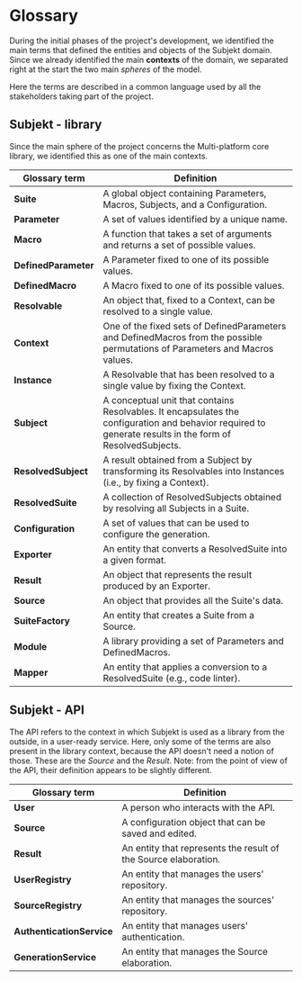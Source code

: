 # Glossary

During the initial phases of the project's development, we identified the main terms that defined the entities and
objects of the Subjekt domain. Since we already identified the main **contexts** of the domain, we separated right at the
start the two main *spheres* of the model.

Here the terms are described in a common language used by all the stakeholders taking part of the project.

## Subjekt - library

Since the main sphere of the project concerns the Multi-platform core library, we identified this as one of the main
contexts.

| Glossary term        | Definition                                                                                                                                                |
|----------------------|-----------------------------------------------------------------------------------------------------------------------------------------------------------|
| **Suite**            | A global object containing Parameters, Macros, Subjects, and a Configuration.                                                                             |
| **Parameter**        | A set of values identified by a unique name.                                                                                                              |
| **Macro**            | A function that takes a set of arguments and returns a set of possible values.                                                                            |
| **DefinedParameter** | A Parameter fixed to one of its possible values.                                                                                                          |
| **DefinedMacro**     | A Macro fixed to one of its possible values.                                                                                                              |
| **Resolvable**       | An object that, fixed to a Context, can be resolved to a single value.                                                                                    |
| **Context**          | One of the fixed sets of DefinedParameters and DefinedMacros from the possible permutations of Parameters and Macros values.                              |
| **Instance**         | A Resolvable that has been resolved to a single value by fixing the Context.                                                                              |
| **Subject**          | A conceptual unit that contains Resolvables. It encapsulates the configuration and behavior required to generate results in the form of ResolvedSubjects. |
| **ResolvedSubject**  | A result obtained from a Subject by transforming its Resolvables into Instances (i.e., by fixing a Context).                                              |
| **ResolvedSuite**    | A collection of ResolvedSubjects obtained by resolving all Subjects in a Suite.                                                                           |
| **Configuration**    | A set of values that can be used to configure the generation.                                                                                             |
| **Exporter**         | An entity that converts a ResolvedSuite into a given format.                                                                                              |
| **Result**           | An object that represents the result produced by an Exporter.                                                                                             |
| **Source**           | An object that provides all the Suite's data.                                                                                                             |
| **SuiteFactory**     | An entity that creates a Suite from a Source.                                                                                                             |
| **Module**           | A library providing a set of Parameters and DefinedMacros.                                                                                                |
| **Mapper**           | An entity that applies a conversion to a ResolvedSuite (e.g., code linter).                                                                               |

## Subjekt - API

The API refers to the context in which Subjekt is used as a library from the outside, in a user-ready service. Here,
only some of the terms are also present in the library context, because the API doesn't need a notion of those.
These are the *Source* and the *Result*. Note: from the point of view of the API, their definition appears to be
slightly different.

| Glossary term             | Definition                                                                                              |
|---------------------------|---------------------------------------------------------------------------------------------------------|
| **User**                  | A person who interacts with the API.                                                                    |
| **Source**                | A configuration object that can be saved and edited.                                                    |
| **Result**                | An entity that represents the result of the Source elaboration.                                         |
| **UserRegistry**          | An entity that manages the users' repository.                                                           |
| **SourceRegistry**        | An entity that manages the sources' repository.                                                         |
| **AuthenticationService** | An entity that manages users' authentication.                                                           |
| **GenerationService**     | An entity that manages the Source elaboration.                                                          |

